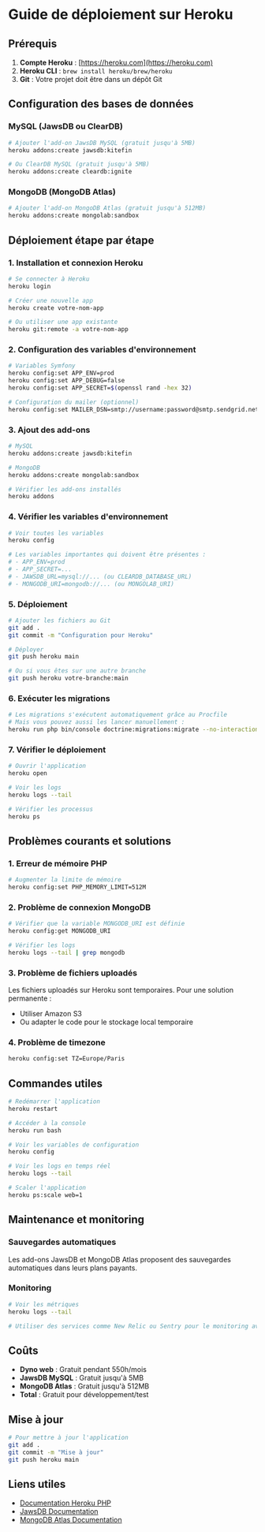 # Guide de déploiement sur Heroku

## Prérequis

1. **Compte Heroku** : [https://heroku.com](https://heroku.com)
2. **Heroku CLI** : `brew install heroku/brew/heroku`
3. **Git** : Votre projet doit être dans un dépôt Git

## Configuration des bases de données

### MySQL (JawsDB ou ClearDB)
```bash
# Ajouter l'add-on JawsDB MySQL (gratuit jusqu'à 5MB)
heroku addons:create jawsdb:kitefin

# Ou ClearDB MySQL (gratuit jusqu'à 5MB)
heroku addons:create cleardb:ignite
```

### MongoDB (MongoDB Atlas)
```bash
# Ajouter l'add-on MongoDB Atlas (gratuit jusqu'à 512MB)
heroku addons:create mongolab:sandbox
```

## Déploiement étape par étape

### 1. Installation et connexion Heroku
```bash
# Se connecter à Heroku
heroku login

# Créer une nouvelle app
heroku create votre-nom-app

# Ou utiliser une app existante
heroku git:remote -a votre-nom-app
```

### 2. Configuration des variables d'environnement
```bash
# Variables Symfony
heroku config:set APP_ENV=prod
heroku config:set APP_DEBUG=false
heroku config:set APP_SECRET=$(openssl rand -hex 32)

# Configuration du mailer (optionnel)
heroku config:set MAILER_DSN=smtp://username:password@smtp.sendgrid.net:587
```

### 3. Ajout des add-ons
```bash
# MySQL
heroku addons:create jawsdb:kitefin

# MongoDB
heroku addons:create mongolab:sandbox

# Vérifier les add-ons installés
heroku addons
```

### 4. Vérifier les variables d'environnement
```bash
# Voir toutes les variables
heroku config

# Les variables importantes qui doivent être présentes :
# - APP_ENV=prod
# - APP_SECRET=...
# - JAWSDB_URL=mysql://... (ou CLEARDB_DATABASE_URL)
# - MONGODB_URI=mongodb://... (ou MONGOLAB_URI)
```

### 5. Déploiement
```bash
# Ajouter les fichiers au Git
git add .
git commit -m "Configuration pour Heroku"

# Déployer
git push heroku main

# Ou si vous êtes sur une autre branche
git push heroku votre-branche:main
```

### 6. Exécuter les migrations
```bash
# Les migrations s'exécutent automatiquement grâce au Procfile
# Mais vous pouvez aussi les lancer manuellement :
heroku run php bin/console doctrine:migrations:migrate --no-interaction
```

### 7. Vérifier le déploiement
```bash
# Ouvrir l'application
heroku open

# Voir les logs
heroku logs --tail

# Vérifier les processus
heroku ps
```

## Problèmes courants et solutions

### 1. Erreur de mémoire PHP
```bash
# Augmenter la limite de mémoire
heroku config:set PHP_MEMORY_LIMIT=512M
```

### 2. Problème de connexion MongoDB
```bash
# Vérifier que la variable MONGODB_URI est définie
heroku config:get MONGODB_URI

# Vérifier les logs
heroku logs --tail | grep mongodb
```

### 3. Problème de fichiers uploadés
Les fichiers uploadés sur Heroku sont temporaires. Pour une solution permanente :
- Utiliser Amazon S3
- Ou adapter le code pour le stockage local temporaire

### 4. Problème de timezone
```bash
heroku config:set TZ=Europe/Paris
```

## Commandes utiles

```bash
# Redémarrer l'application
heroku restart

# Accéder à la console
heroku run bash

# Voir les variables de configuration
heroku config

# Voir les logs en temps réel
heroku logs --tail

# Scaler l'application
heroku ps:scale web=1
```

## Maintenance et monitoring

### Sauvegardes automatiques
Les add-ons JawsDB et MongoDB Atlas proposent des sauvegardes automatiques dans leurs plans payants.

### Monitoring
```bash
# Voir les métriques
heroku logs --tail

# Utiliser des services comme New Relic ou Sentry pour le monitoring avancé
```

## Coûts

- **Dyno web** : Gratuit pendant 550h/mois
- **JawsDB MySQL** : Gratuit jusqu'à 5MB
- **MongoDB Atlas** : Gratuit jusqu'à 512MB
- **Total** : Gratuit pour développement/test

## Mise à jour

```bash
# Pour mettre à jour l'application
git add .
git commit -m "Mise à jour"
git push heroku main
```

## Liens utiles

- [Documentation Heroku PHP](https://devcenter.heroku.com/categories/php)
- [JawsDB Documentation](https://elements.heroku.com/addons/jawsdb)
- [MongoDB Atlas Documentation](https://elements.heroku.com/addons/mongolab)
